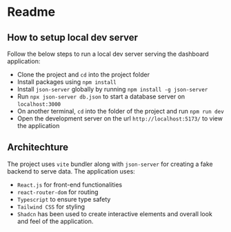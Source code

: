 # Readme

## How to setup local dev server

Follow the below steps to run a local dev server serving the dashboard application:

- Clone the project and `cd` into the project folder
- Install packages using `npm install`
- Install `json-server` globally by running `npm install -g json-server`
- Run `npx json-server db.json` to start a database server on `localhost:3000`
- On another terminal, `cd` into the folder of the project and run `npm run dev`
- Open the development server on the url `http://localhost:5173/` to view the application

## Architechture

The project uses `vite` bundler along with `json-server` for creating a fake backend to serve data.
The application uses:

- `React.js` for front-end functionalities
- `react-router-dom` for routing
- `Typescript` to ensure type safety
- `Tailwind CSS` for styling
- `Shadcn` has been used to create interactive elements and overall look and feel of the application.
